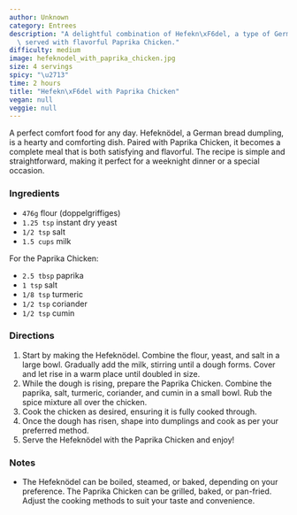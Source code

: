 ```yaml
---
author: Unknown
category: Entrees
description: "A delightful combination of Hefekn\xF6del, a type of German bread dumpling,\
  \ served with flavorful Paprika Chicken."
difficulty: medium
image: hefeknodel_with_paprika_chicken.jpg
size: 4 servings
spicy: "\u2713"
time: 2 hours
title: "Hefekn\xF6del with Paprika Chicken"
vegan: null
veggie: null
---
```


A perfect comfort food for any day. Hefeknödel, a German bread dumpling, is a hearty and comforting dish. Paired with Paprika Chicken, it becomes a complete meal that is both satisfying and flavorful. The recipe is simple and straightforward, making it perfect for a weeknight dinner or a special occasion.

### Ingredients

* `476g` flour (doppelgriffiges)
* `1.25 tsp` instant dry yeast
* `1/2 tsp` salt
* `1.5 cups` milk

For the Paprika Chicken:

* `2.5 tbsp` paprika
* `1 tsp` salt
* `1/8 tsp` turmeric
* `1/2 tsp` coriander
* `1/2 tsp` cumin

### Directions

1. Start by making the Hefeknödel. Combine the flour, yeast, and salt in a large bowl. Gradually add the milk, stirring until a dough forms. Cover and let rise in a warm place until doubled in size.
2. While the dough is rising, prepare the Paprika Chicken. Combine the paprika, salt, turmeric, coriander, and cumin in a small bowl. Rub the spice mixture all over the chicken.
3. Cook the chicken as desired, ensuring it is fully cooked through.
4. Once the dough has risen, shape into dumplings and cook as per your preferred method.
5. Serve the Hefeknödel with the Paprika Chicken and enjoy!

### Notes

- The Hefeknödel can be boiled, steamed, or baked, depending on your preference. The Paprika Chicken can be grilled, baked, or pan-fried. Adjust the cooking methods to suit your taste and convenience.